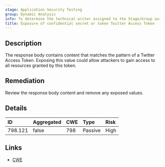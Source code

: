 ```yaml
---
stage: Application Security Testing
group: Dynamic Analysis
info: To determine the technical writer assigned to the Stage/Group associated with this page, see https://handbook.gitlab.com/handbook/product/ux/technical-writing/#assignments
title: Exposure of confidential secret or token Twitter Access Token
---
```


## Description

The response body contains content that matches the pattern of a Twitter Access Token.
Exposing this value could allow attackers to gain access to all resources granted by this token.

## Remediation

Review the response body content and remove any exposed values.

## Details

| ID | Aggregated | CWE | Type | Risk |
|:---|:-----------|:----|:-----|:-----|
| 798.121 | false | 798 | Passive | High |

## Links

- [CWE](https://cwe.mitre.org/data/definitions/798.html)

